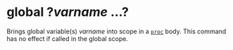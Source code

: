 # global ?*varname* ...?

Brings global variable(s) *varname* into scope in a
[`proc`](./proc.md) body.  This command has no effect if called in the
global scope.
